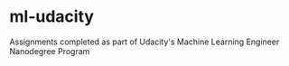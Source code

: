 # ml-udacity

Assignments completed as part of Udacity's Machine Learning Engineer Nanodegree Program